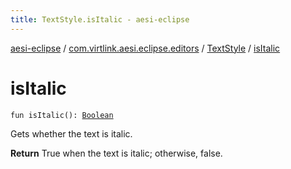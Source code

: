 ```yaml
---
title: TextStyle.isItalic - aesi-eclipse
---
```


[aesi-eclipse](../../index.html) / [com.virtlink.aesi.eclipse.editors](../index.html) / [TextStyle](index.html) / [isItalic](.)

# isItalic

`fun isItalic(): `[`Boolean`](https://kotlinlang.org/api/latest/jvm/stdlib/kotlin/-boolean/index.html)

Gets whether the text is italic.

**Return**
True when the text is italic; otherwise, false.

